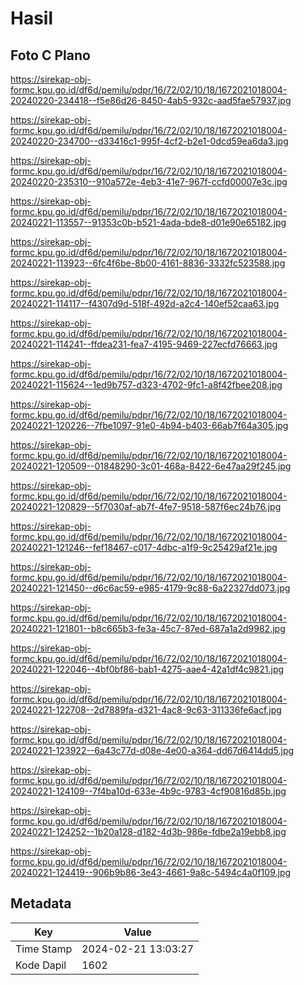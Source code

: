 # Hasil

## Foto C Plano

https://sirekap-obj-formc.kpu.go.id/df6d/pemilu/pdpr/16/72/02/10/18/1672021018004-20240220-234418--f5e86d26-8450-4ab5-932c-aad5fae57937.jpg

https://sirekap-obj-formc.kpu.go.id/df6d/pemilu/pdpr/16/72/02/10/18/1672021018004-20240220-234700--d33416c1-995f-4cf2-b2e1-0dcd59ea6da3.jpg

https://sirekap-obj-formc.kpu.go.id/df6d/pemilu/pdpr/16/72/02/10/18/1672021018004-20240220-235310--910a572e-4eb3-41e7-967f-ccfd00007e3c.jpg

https://sirekap-obj-formc.kpu.go.id/df6d/pemilu/pdpr/16/72/02/10/18/1672021018004-20240221-113557--91353c0b-b521-4ada-bde8-d01e90e65182.jpg

https://sirekap-obj-formc.kpu.go.id/df6d/pemilu/pdpr/16/72/02/10/18/1672021018004-20240221-113923--6fc4f6be-8b00-4161-8836-3332fc523588.jpg

https://sirekap-obj-formc.kpu.go.id/df6d/pemilu/pdpr/16/72/02/10/18/1672021018004-20240221-114117--f4307d9d-518f-492d-a2c4-140ef52caa63.jpg

https://sirekap-obj-formc.kpu.go.id/df6d/pemilu/pdpr/16/72/02/10/18/1672021018004-20240221-114241--ffdea231-fea7-4195-9469-227ecfd76663.jpg

https://sirekap-obj-formc.kpu.go.id/df6d/pemilu/pdpr/16/72/02/10/18/1672021018004-20240221-115624--1ed9b757-d323-4702-9fc1-a8f42fbee208.jpg

https://sirekap-obj-formc.kpu.go.id/df6d/pemilu/pdpr/16/72/02/10/18/1672021018004-20240221-120226--7fbe1097-91e0-4b94-b403-66ab7f64a305.jpg

https://sirekap-obj-formc.kpu.go.id/df6d/pemilu/pdpr/16/72/02/10/18/1672021018004-20240221-120509--01848290-3c01-468a-8422-6e47aa29f245.jpg

https://sirekap-obj-formc.kpu.go.id/df6d/pemilu/pdpr/16/72/02/10/18/1672021018004-20240221-120829--5f7030af-ab7f-4fe7-9518-587f6ec24b76.jpg

https://sirekap-obj-formc.kpu.go.id/df6d/pemilu/pdpr/16/72/02/10/18/1672021018004-20240221-121246--fef18467-c017-4dbc-a1f9-9c25429af21e.jpg

https://sirekap-obj-formc.kpu.go.id/df6d/pemilu/pdpr/16/72/02/10/18/1672021018004-20240221-121450--d6c6ac59-e985-4179-9c88-6a22327dd073.jpg

https://sirekap-obj-formc.kpu.go.id/df6d/pemilu/pdpr/16/72/02/10/18/1672021018004-20240221-121801--b8c665b3-fe3a-45c7-87ed-687a1a2d9982.jpg

https://sirekap-obj-formc.kpu.go.id/df6d/pemilu/pdpr/16/72/02/10/18/1672021018004-20240221-122046--4bf0bf86-bab1-4275-aae4-42a1df4c9821.jpg

https://sirekap-obj-formc.kpu.go.id/df6d/pemilu/pdpr/16/72/02/10/18/1672021018004-20240221-122708--2d7889fa-d321-4ac8-9c63-311336fe6acf.jpg

https://sirekap-obj-formc.kpu.go.id/df6d/pemilu/pdpr/16/72/02/10/18/1672021018004-20240221-123922--6a43c77d-d08e-4e00-a364-dd67d6414dd5.jpg

https://sirekap-obj-formc.kpu.go.id/df6d/pemilu/pdpr/16/72/02/10/18/1672021018004-20240221-124109--7f4ba10d-633e-4b9c-9783-4cf90816d85b.jpg

https://sirekap-obj-formc.kpu.go.id/df6d/pemilu/pdpr/16/72/02/10/18/1672021018004-20240221-124252--1b20a128-d182-4d3b-986e-fdbe2a19ebb8.jpg

https://sirekap-obj-formc.kpu.go.id/df6d/pemilu/pdpr/16/72/02/10/18/1672021018004-20240221-124419--906b9b86-3e43-4661-9a8c-5494c4a0f109.jpg


## Metadata

| Key        | Value               |
| ---------- | ------------------- |
| Time Stamp | 2024-02-21 13:03:27 |
| Kode Dapil | 1602                |



